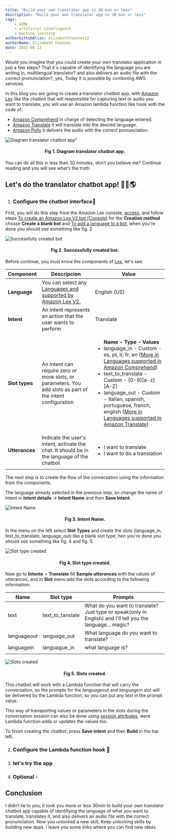 ```yaml
---
title: "Build your own translator app in 30 min or less"
description: "Build your own translator app in 30 min or less"
tags:
    - AIML
    - artificial intelligence
    - machine learning
authorGithubAlias: elizabethfuentes12
authorName: Elizabeth Fuentes
date: 2023-06-12
---
```


Would you imagine that you could create your own translator application in just a few steps? That it´s capable of identifying the language you are writing in, multilengual translator? and also delivers an audio file with the correct pronunciation?, yes, Today it is possible by combining AWS services. 

In this blog you are going to create a translator chatbot app, with [Amazon Lex](https://aws.amazon.com/lex/) like the chatbot that will responsible for capturing text or audio you want to translate, you will use an Amazon lambda function like hook with the code of:
-	[Amazon Comprehend]() in charge of detecting the language entered.
-	[Amazon Translate]() it will translate into the desired language.
-	[Amazon Polly]() it delivers the audio with the correct pronunciation. 

![Diagram translator chatbot app"](images/fig_1.png)
<h4 align="center">Fig 1. Diagram translator chatbot app. </h4> 

You can do all this in less than 30 minutes, don’t you believe me? Continue reading and you will see what’s the truth.

## Let's do the translator chatbot app! 🚀🤖🌎

 1. ### Configure the chatbot interface🤖


 First, you will do this step from the Amazon Lex console, [access](https://console.aws.amazon.com/lex/), and follow steps [To create an Amazon Lex V2 bot (Console)](https://docs.aws.amazon.com/lexv2/latest/dg/exercise-1.html#:~:text=To%20create%20an%20Amazon%20Lex%20V2%20bot%20(Console)) for the **Creation method** chosse **Create a blank bot** and [To add a language to a bot](https://docs.aws.amazon.com/lexv2/latest/dg/exercise-1.html#:~:text=To%20add%20a%20language%20to%20a%20bot), when you're done you should see something like fig. 2


![Successfully created bot](images/fig_2.png)
<h4 align="center">Fig 2. Successfully created bot. </h4> 

 Before continue, you must know the components of [Lex](https://docs.aws.amazon.com/lexv2/latest/dg/how-it-works.html), let's see:

 |Component|Descripcion|Value|
 |--|--|--|
 |**Language**| You can select any [Languages and supported by Amazon Lex V2.](https://docs.aws.amazon.com/lexv2/latest/dg/how-languages.html)|English (US)|
 |**Intent**|An intent represents an action that the user wants to perform|Translate|
 |**Slot types**|An intent can require zero or more slots, or parameters. You add slots as part of the intent configuration|<ul>**Name    -    Type    -    Values**<li>language_in - Custom - es, pt, it, fr, en ([More in Languages supported in Amazon Comprehend](https://docs.aws.amazon.com/comprehend/latest/dg/supported-languages.html))</li><li>text_to_translate - Custom - [0-9][a-z][A-Z]</li><li>	language_out - Custom - italian, spanish, portuguese, french, english ([More in Languages supported in Amazon Translate](https://docs.aws.amazon.com/translate/latest/dg/what-is-languages.html))</li></ul>|
 |**Utterances**|Indicate the user's intent, activate the chat. It should be in the language of the chatbot |<ul><li>I want to translate </li><li>I want to do a translation </li></ul>|
 |||

The next step is to create the flow of the conversation using the information from the components. 

The language already selected in the previous step, so change the name of Intent in **Intent details** -> **Intent Name** and then **Save Intent**. 

![Intent Name](images/fig_3.png)
<h4 align="center">Fig 3. Intent Name. </h4> 

In the menu on the left select **Slot Types** and create the slots (language_in, text_to_translate, language_out) like a blank slot type, hen you're done you should see something like fig. 4 and fig. 5.

![Slot type created](images/slots_type.gif)
<h4 align="center">Fig 4. Slot type created. </h4> 

Now go to **Intente** > **Translate** fill **Sample utterances** with the values of utterances, and in **Slot** menu add the slots according to the following information:

|Name|Slot type|Prompts|
|--|--|--|
|text|text_to_tanslate|What do you want to translate? Just type or speak(only in English) and I'll tell you the language... magic?|
|languageout|language_out|What language do you want to translate?|
|languagein|languague_in|what language is?|
|||

![Slots created](images/slots.gif)
<h4 align="center">Fig 5. Slots created. </h4> 


This chatbot will work with a Lambda function that will carry the conversation, so the prompts for the *languageout* and *languagein* slot will be delivered by the Lambda function, so you can put any text in the prompt value.

This way of transporting values or parameters in the slots during the conversation session can also be done using [session attributes](https://docs.aws.amazon.com/lexv2/latest/dg/context-mgmt-session-attribs.html), were Lambda function adds or updates the values too. 

To finish creating the chatbot, press **Save intent** and then **Build** in the top left.

 2. ### Configure the Lambda function hook 🤖

 3. ### let's try the app 

 4. ### Optional - 

 ## Conclusion

 I didn’t lie to you; it took you more or less 30min to build your own translator chatbot app capable of identifying the language of what you want to translate, translates it, and also delivers an audio file with the correct pronunciation. Now you unlocked a new skill, Keep unlocking skills by building new apps. I leave you some links where you can find new ideas.